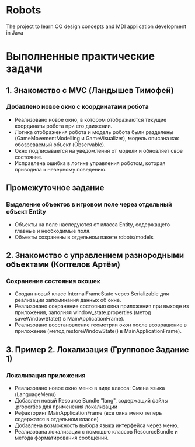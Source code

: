 # Robots
The project to learn OO design concepts and MDI application development in Java

# Выполненные практические задачи

## 1. Знакомство с MVC (Ландышев Тимофей)

### Добавлено новое окно с координатами робота
- Реализовано новое окно, в котором отображаются текущие координаты робота при его движении.
- Логика отображения робота и модель робота были разделены (GameMovementModelling и GameVisualizer), модель описана как обозреваемый объект (Observable).
- Окно подписывается на уведомления от модели и обновляет свое состояние.
- Исправлена ошибка в логике управления роботом, которая приводила к неверному поведению.

## Промежуточное задание

### Выделение объектов в игровом поле через отдельный объект Entity
- Объекты на поле наследуются от класса Entity, содержащего главные и необходимые поля.
- Объекты сохранены в отдельном пакете robots/models

## 2. Знакомство с управлением разнородными объектами (Коптелов Артём)

### Сохранение состояния окошек
- Создан новый класс InternalFrameState через Serializable для реализации запоминания данных об окне.
- Реализовано сохранение состояния окна приложения при выходе из приложения, заполняя window_state.properties (метод saveWindowState() в MainApplicationFrame).
- Реализовано восстановление геометрии окон после возвращение в приложение (метод restoreWindowState() в MainApplicationFrame).

## 3. Пример 2. Локализация (Групповое Задание 1)

### Локализация приложения
- Реализовано новое окно меню в виде класса: Смена языка (LanguageMenu)
- Добавлен новый Resource Bundle "lang", содержащий файлы .properties для применения локализации
- Рефакторинг MainApplicationFrame (все окна меню теперь содержатся в отдельном классе)
- Добавлена возможность выбора языка интерфейса через меню.
- Реализована локализация с помощью классов ResourceBundle и метода форматирования сообщений.